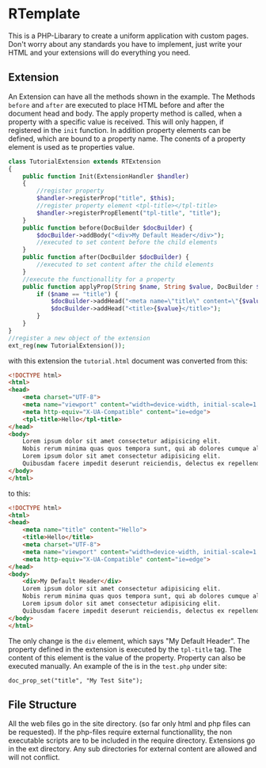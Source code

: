 # RTemplate
This is a PHP-Libarary to create a uniform application with custom pages.
Don't worry about any standards you have to implement, just write your HTML and your extensions will do everything you need.

## Extension
An Extension can have all the methods shown in the example. The Methods ```before``` and ```after``` are executed to place HTML before and after the document head and body. The apply property method is called, when a property with a specific value is received. This will only happen, if registered in the ```init``` function. In addition property elements can be defined, which are bound to a property name. The conents of a property element is used as te properties value.

```php
class TutorialExtension extends RTExtension
{
    public function Init(ExtensionHandler $handler)
    {
        //register property
        $handler->registerProp("title", $this);
        //register property element <tpl-title></tpl-title>
        $handler->registerPropElement("tpl-title", "title");
    }
    public function before(DocBuilder $docBuilder) {
        $docBuilder->addBody("<div>My Default Header</div>");
        //executed to set content before the child elements
    }
    public function after(DocBuilder $docBuilder) {
        //executed to set content after the child elements
    }
    //execute the functionallity for a property 
    public function applyProp(String $name, String $value, DocBuilder $docBuilder) {
        if ($name == "title") {
            $docBuilder->addHead("<meta name=\"title\" content=\"{$value}\"/>");
            $docBuilder->addHead("<title>{$value}</title>");
        }
    }
}
//register a new object of the extension
ext_reg(new TutorialExtension());
```

with this extension the ```tutorial.html``` document was converted from this:
```html
<!DOCTYPE html>
<html>
<head>
    <meta charset="UTF-8">
    <meta name="viewport" content="width=device-width, initial-scale=1.0">
    <meta http-equiv="X-UA-Compatible" content="ie=edge">
    <tpl-title>Hello</tpl-title>
</head>
<body>
    Lorem ipsum dolor sit amet consectetur adipisicing elit. 
    Nobis rerum minima quas quos tempora sunt, qui ab dolores cumque aliquam autem blanditiis neque laborum error veritatis dignissimos necessitatibus recusandae quam.
    Lorem ipsum dolor sit amet consectetur adipisicing elit. 
    Quibusdam facere impedit deserunt reiciendis, delectus ex repellendus nostrum voluptas animi veniam quam fugiat itaque qui eum veritatis blanditiis nobis unde quos.
</body>
</html>
```
to this:
```html
<!DOCTYPE html>
<html>
<head>
    <meta name="title" content="Hello">
    <title>Hello</title>
    <meta charset="UTF-8">
    <meta name="viewport" content="width=device-width, initial-scale=1.0">
    <meta http-equiv="X-UA-Compatible" content="ie=edge">
</head>
<body>
    <div>My Default Header</div>
    Lorem ipsum dolor sit amet consectetur adipisicing elit. 
    Nobis rerum minima quas quos tempora sunt, qui ab dolores cumque aliquam autem blanditiis neque laborum error veritatis dignissimos necessitatibus recusandae quam.
    Lorem ipsum dolor sit amet consectetur adipisicing elit. 
    Quibusdam facere impedit deserunt reiciendis, delectus ex repellendus nostrum voluptas animi veniam quam fugiat itaque qui eum veritatis blanditiis nobis unde quos.
</body>
</html>
```
The only change is the ```div``` element, which says "My Default Header". The property defined in the extension is executed by the ```tpl-title``` tag. The content of this element is the value of the property. Property can also be executed manually. An example of the is in the ```test.php``` under site:
```
doc_prop_set("title", "My Test Site");
```

## File Structure
All the web files go in the site directory. (so far only html and php files can be requested).
If the php-files require external functionallity, the non executable scripts are to be included in the require directory.
Extensions go in the ext directory. Any sub directories for external content are allowed and will not conflict.
